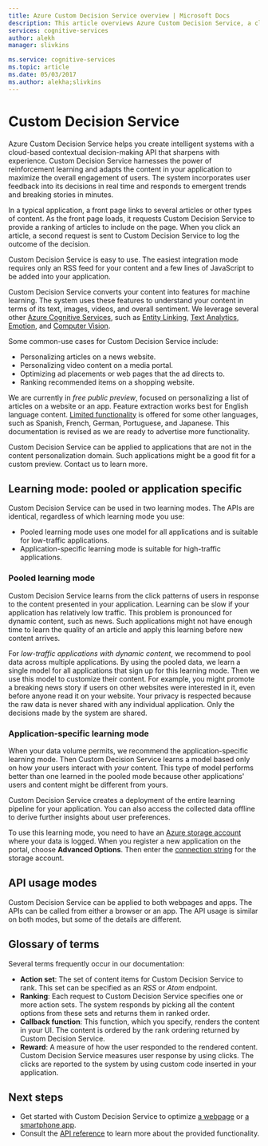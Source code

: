 ```yaml
---
title: Azure Custom Decision Service overview | Microsoft Docs
description: This article overviews Azure Custom Decision Service, a cloud-based API for contextual decision-making that sharpens with experience.
services: cognitive-services
author: alekh
manager: slivkins

ms.service: cognitive-services
ms.topic: article
ms.date: 05/03/2017
ms.author: alekha;slivkins
---
```


# Custom Decision Service

Azure Custom Decision Service helps you create intelligent systems with a cloud-based contextual decision-making API that sharpens with experience. Custom Decision Service harnesses the power of reinforcement learning and adapts the content in your application to maximize the overall engagement of users. The system incorporates user feedback into its decisions in real time and responds to emergent trends and breaking stories in minutes.

In a typical application, a front page links to several articles or other types of content. As the front page loads, it requests Custom Decision Service to provide a ranking of articles to include on the page. When you click an article, a second request is sent to Custom Decision Service to log the outcome of the decision.

Custom Decision Service is easy to use. The easiest integration mode requires only an RSS feed for your content and a few lines of JavaScript to be added into your application.

Custom Decision Service converts your content into features for machine learning. The system uses these features to understand your content in terms of its text, images, videos, and overall sentiment. We leverage several other [Azure Cognitive Services](https://www.microsoft.com/cognitive-services), such as
[Entity Linking](../entitylinking/home.md),
[Text Analytics](../Text-Analytics/overview.md),
[Emotion](../emotion/home.md), and
[Computer Vision](../computer-vision/home.md).

Some common-use cases for Custom Decision Service include:

* Personalizing articles on a news website.
* Personalizing video content on a media portal.
* Optimizing ad placements or web pages that the ad directs to.
* Ranking recommended items on a shopping website.

We are currently in *free public preview*, focused on personalizing a list of articles on a website or an app. Feature extraction works best for English language content. [Limited functionality](../Text-Analytics/overview.md) is offered for some other languages, such as Spanish, French, German, Portuguese, and Japanese. This documentation is revised as we are ready to advertise more functionality.

Custom Decision Service can be applied to applications that are not in the content personalization domain. Such applications might be a good fit for a custom preview. Contact us to learn more.

## Learning mode: pooled or application specific

Custom Decision Service can be used in two learning modes. The APIs are identical, regardless of which learning mode you use:

- Pooled learning mode uses one model for all applications and is suitable for low-traffic applications.
- Application-specific learning mode is suitable for high-traffic applications.

### Pooled learning mode

Custom Decision Service learns from the click patterns of users in response to the content presented in your application. Learning can be slow if your application has relatively low traffic. This problem is pronounced for dynamic content, such as news. Such applications might not have enough time to learn the quality of an article and apply this learning before new content arrives.

For *low-traffic applications with dynamic content*, we recommend to pool data across multiple applications. By using the pooled data, we learn a single model for all applications that sign up for this learning mode. Then we use this model to customize their content. For example, you might promote a breaking news story if users on other websites were interested in it, even before anyone read it on your website. Your privacy is respected because the raw data is never shared with any individual application. Only the decisions made by the system are shared.

### Application-specific learning mode

When your data volume permits, we recommend the application-specific learning mode. Then Custom Decision Service learns a model based only on how *your* users interact with *your* content. This type of model performs better than one learned in the pooled mode because other applications' users and content might be different from yours.

Custom Decision Service creates a deployment of the entire learning pipeline for your application. You can also access the collected data offline to derive further insights about user preferences.

To use this learning mode, you need to have an [Azure storage account](../../storage/storage-create-storage-account.md) where your data is logged. When you register a new application on the portal, choose **Advanced Options**. Then enter the
[connection string](../../storage/storage-configure-connection-string.md) for the storage account.

## API usage modes

Custom Decision Service can be applied to both webpages and apps. The APIs can be called from either a browser or an app. The API usage is similar on both modes, but some of the details are different.

## Glossary of terms

Several terms frequently occur in our documentation:

* **Action set**: The set of content items for Custom Decision Service to rank. This set can be specified as an *RSS* or *Atom* endpoint.
* **Ranking**: Each request to Custom Decision Service specifies one or more action sets. The system responds by picking all the content options from these sets and returns them in ranked order.
* **Callback function**: This function, which you specify, renders the content in your UI. The content is ordered by the rank ordering returned by Custom Decision Service.
* **Reward**: A measure of how the user responded to the rendered content. Custom Decision Service measures user response by using clicks. The clicks are reported to the system by using custom code inserted in your application.

## Next steps

* Get started with Custom Decision Service to optimize [a webpage](custom-decision-service-get-started-browser.md) or [a smartphone app](custom-decision-service-get-started-app.md).
* Consult the [API reference](custom-decision-service-api-reference.md) to learn more about the provided functionality.